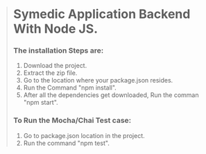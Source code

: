 > # Symedic Application Backend With Node JS.
>
> ### The installation Steps are:  
> 1.    Download the project.  
> 2.    Extract the zip file.  
> 3.    Go to the location where your package.json resides.  
> 4.    Run the Command "npm install".  
> 5.    After all the dependencies get downloaded, Run the comman "npm start".  
>
> ### To Run the Mocha/Chai Test case:  
> 1.    Go to package.json location in the project.  
> 2.    Run the command "npm test".  
